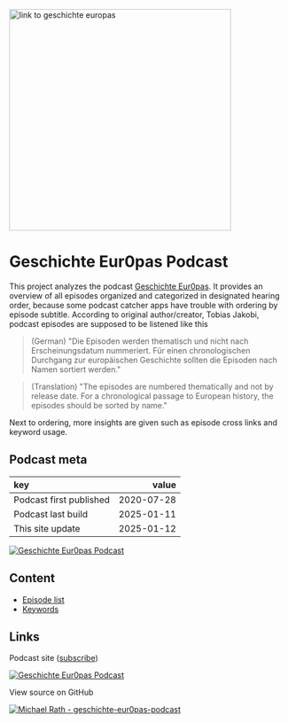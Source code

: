 <a href="https://geschichteeuropas.podigee.io/">
  <img src="https://main.podigee-cdn.net/uploads/u10696/804bb26c-c59e-496d-b961-c2531f60dd76.jpg" alt="link to geschichte europas" width="400">
</a>

# Geschichte Eur0pas Podcast

This project analyzes the podcast [Geschichte Eur0pas](https://geschichteeuropas.podigee.io/).
It provides an overview of all episodes organized and categorized in designated hearing order, because some podcast catcher apps have trouble with ordering by episode subtitle.
According to original author/creator, Tobias Jakobi, podcast episodes are supposed to be listened like this

> (German) "Die Episoden werden thematisch und nicht nach Erscheinungsdatum nummeriert. Für einen chronologischen Durchgang zur europäischen Geschichte sollten die Episoden nach Namen sortiert werden."

> (Translation) "The episodes are numbered thematically and not by release date. For a chronological passage to European history, the episodes should be sorted by name."

Next to ordering, more insights are given such as episode cross links and keyword usage.

## Podcast meta

<!-- BEGIN generated -->

|key |value|
|:---|----:|
|Podcast first published|2020-07-28|
|Podcast last build|2025-01-11|
|This site update|2025-01-12|

<!-- END generated -->

[![Geschichte Eur0pas Podcast](https://img.shields.io/static/v1?label=MP3%20Feed&message=https://geschichteeuropas.podigee.io/feed/mp3&color=orange&logo=rss)](https://geschichteeuropas.podigee.io/feed/mp3)

## Content

- [Episode list](episodes.md)
- [Keywords](keywords.md)

## Links

Podcast site ([subscribe](https://geschichteeuropas.podigee.io/#subscribe))

[![Geschichte Eur0pas Podcast](https://img.shields.io/static/v1?label=Tobias%20Jakobi&message=geschichteeuropas.podigee.io&color=orange&logo=podcast%20index)](https://geschichteeuropas.podigee.io/)

View source on GitHub

[![Michael Rath - geschichte-eur0pas-podcast](https://img.shields.io/static/v1?label=Michael%20Rath&message=geschichte-eur0pas-podcast&color=blue&logo=github)](https://github.com/michaelrath-work/geschichte-eur0pas-podcast)
